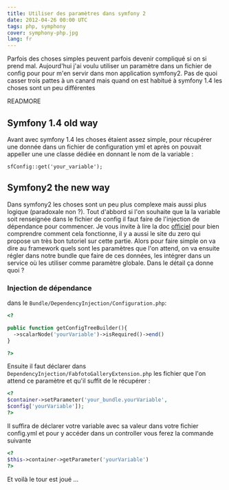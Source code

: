 ```yaml
---
title: Utiliser des paramètres dans symfony 2
date: 2012-04-26 00:00 UTC
tags: php, symphony
cover: symphony-php.jpg
lang: fr
---
```


Parfois des choses simples peuvent parfois devenir compliqué si on si
prend mal. Aujourd'hui j'ai voulu utiliser un paramètre dans un fichier
de config pour pour m'en servir dans mon application symfony2. Pas de
quoi casser trois pattes à un canard mais quand on est habitué à symfony
1.4 les choses sont un peu différentes 

READMORE

## Symfony 1.4 old way 

Avant avec symfony 1.4 les choses étaient assez simple, pour récupérer
une donnée dans un fichier de configuration yml et après on pouvait
appeller une une classe dédiée en donnant le nom de la variable : 

`sfConfig::get('your_variable');`

## Symfony2 the new way 

Dans symfony2 les choses sont un peu plus complexe mais aussi plus
logique (paradoxale non ?). Tout d'abbord si l'on souhaite que la la
variable soit renseignée dans le fichier de config il faut faire de
l'injection de dépendance pour commencer. Je vous invite à lire la doc
[officiel](http://symfony.com/doc/master/components/dependency_injection/introduction.html)
pour bien comprendre comment cela fonctionne, il y a aussi le site du
zero qui propose un très bon tutoriel sur cette partie. Alors pour faire
simple on va dire au framework quels sont les paramètres que l'on
attend, on va ensuite régler dans notre bundle que faire de ces données,
les intégrer dans un service où les utiliser comme paramètre globale.
Dans le détail ça donne quoi ?

### Injection de dépendance 

dans le `Bundle/DependencyInjection/Configuration.php`:


```php
<?

public function getConfigTreeBuilder(){
  ->scalarNode('yourVariable')->isRequired()->end() 
}

?>
```
Ensuite il faut déclarer dans `DependencyInjection/FabfotoGalleryExtension.php` les fichier que l'on attend ce paramètre et qu'il suffit de le récupérer : 

```php
<?
$container->setParameter('your_bundle.yourVariable',
$config['yourVariable']);
?>
```

Il suffira de déclarer votre variable avec sa valeur dans votre fichier
config.yml et pour y accéder dans un controller vous ferez la commande
suivante 

```php
<?
$this->container->getParameter('yourVariable')
?>
```
Et voilà le tour est joué ...

